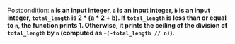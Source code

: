 Postcondition: **`n` is an input integer, `a` is an input integer, `b` is an input integer, `total_length` is 2 * (a * 2 + b). If `total_length` is less than or equal to `n`, the function prints 1. Otherwise, it prints the ceiling of the division of `total_length` by `n` (computed as `-(-total_length // n)`).**